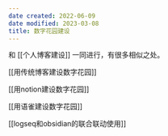 ```yaml
---
date created: 2022-06-09
date modified: 2023-03-08
title: 数字花园建设
---
```


和 [[个人博客建设]] 一同进行，有很多相似之处。

[[用传统博客建设数字花园]]

[[用notion建设数字花园]]

[[用语雀建设数字花园]]

[[logseq和obsidian的联合联动使用]]
